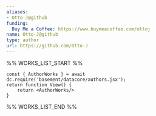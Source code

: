 ```yaml
---
aliases:
- Otto-J@github
funding:
  Buy Me a Coffee: https://www.buymeacoffee.com/ottoj
name: Otto-J@github
type: author
url: https://github.com/Otto-J
---
```



%% WORKS_LIST_START %%

```datacorejsx
const { AuthorWorks } = await dc.require('basement/datacore/authors.jsx');
return function View() {
    return <AuthorWorks/>
}
```
%% WORKS_LIST_END %%